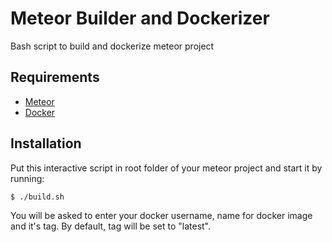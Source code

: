 # Meteor Builder and Dockerizer
Bash script to build and dockerize meteor project

## Requirements
 * [Meteor](https://www.meteor.com/)
 * [Docker](https://www.docker.com/)

## Installation
Put this interactive script in root folder of your meteor project and start it by running:
```bash
$ ./build.sh
```
You will be asked to enter your docker username, name for docker image and it's tag. By default, tag will be set to "latest".
